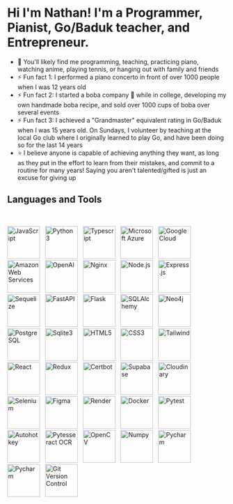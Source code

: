 <h1>Hi I'm Nathan! I'm a Programmer, Pianist, Go/Baduk teacher, and Entrepreneur.</h1>

- 🌱 You'll likely find me programming, teaching, practicing piano, watching anime, playing tennis, or hanging out with family and friends
- ⚡ Fun fact 1: I performed a piano concerto in front of over 1000 people when I was 12 years old 
- ⚡ Fun fact 2: I started a boba company 🧋 while in college, developing my own handmade boba recipe, and sold over 1000 cups of boba over several events 
- ⚡ Fun fact 3: I achieved a "Grandmaster" equivalent rating in Go/Baduk when I was 15 years old. On Sundays, I volunteer by teaching at the local Go club where I originally learned to play Go, and have been doing so for the last 14 years
- :star: I believe anyone is capable of achieving anything they want, as long as they put in the effort to learn from their mistakes, and commit to a routine for many years!  Saying you aren't talented/gifted is just an excuse for giving up

<h2> Languages and Tools </h2>

<br>
<p float="left">
  <img src="https://cdn.jsdelivr.net/gh/devicons/devicon/icons/javascript/javascript-original.svg" style="width:75px;" title="JavaScript"/>
  &nbsp;
  <img src="https://cdn.jsdelivr.net/gh/devicons/devicon/icons/python/python-original.svg" style="width:75px;" title="Python3"/>
  &nbsp;
  <img src="https://cdn.jsdelivr.net/gh/devicons/devicon/icons/typescript/typescript-original.svg" style="width:75px;" title="Typescript"/>
  &nbsp;
  <img src="https://cdn.jsdelivr.net/gh/devicons/devicon/icons/azure/azure-original.svg" style="width:75px;" title="Microsoft Azure"/>
  &nbsp;
  <img src="https://cdn.jsdelivr.net/gh/devicons/devicon/icons/googlecloud/googlecloud-original.svg" style="width:75px;" title="Google Cloud"/>
  &nbsp;
  <img src="https://cdn.jsdelivr.net/gh/devicons/devicon/icons/amazonwebservices/amazonwebservices-plain-wordmark.svg" style="width:75px;" title="Amazon Web Services"/>
  &nbsp;
  <img src="https://res.cloudinary.com/dn8rdavoi/image/upload/v1706342971/ChatGPT_logo_mrbr5l.png" style="width:75px;"  title="OpenAI" />
  &nbsp;
  <img src="https://cdn.jsdelivr.net/gh/devicons/devicon/icons/nginx/nginx-original.svg" style="width:75px;" title="Nginx"/>
  &nbsp;
  <img src="https://cdn.jsdelivr.net/gh/devicons/devicon/icons/nodejs/nodejs-original-wordmark.svg" style="width:75px;" title="Node.js"/>
  &nbsp;
  <img src="https://res.cloudinary.com/dn8rdavoi/image/upload/v1702109030/icons%20for%20github/express2_orhv2h.jpg" style="width:75px;" title="Express.js"/>
  &nbsp;
  <img src="https://cdn.jsdelivr.net/gh/devicons/devicon/icons/sequelize/sequelize-original.svg" style="width:75px;" title="Sequelize"/>
  &nbsp;
  <img src="https://cdn.jsdelivr.net/gh/devicons/devicon/icons/fastapi/fastapi-original.svg" style="width:75px;" title="FastAPI"/>
  &nbsp;
  <img src="https://res.cloudinary.com/dn8rdavoi/image/upload/v1703041007/icons%20for%20github/128-1286693_flask-framework-logo-svg-hd-png-download_zqdz9i.jpg" style="width:75px;" title="Flask"/>
  &nbsp;
  <img src="https://cdn.jsdelivr.net/gh/devicons/devicon/icons/sqlalchemy/sqlalchemy-original.svg" style="width:75px;" title="SQLAlchemy"/>
  &nbsp;
  <img src="https://cdn.jsdelivr.net/gh/devicons/devicon/icons/neo4j/neo4j-original.svg" style="width:75px;" title="Neo4j"/>
  &nbsp;
  <img src="https://cdn.jsdelivr.net/gh/devicons/devicon/icons/postgresql/postgresql-original.svg" style="width:75px;" title="PostgreSQL"/>
  &nbsp;
  <img src="https://cdn.jsdelivr.net/gh/devicons/devicon/icons/sqlite/sqlite-original.svg" style="width:75px;" title="Sqlite3"/>
  &nbsp;
  <img src="https://cdn.jsdelivr.net/gh/devicons/devicon/icons/html5/html5-plain-wordmark.svg" style="width:75px;" title="HTML5"/>
  &nbsp;
  <img src="https://cdn.jsdelivr.net/gh/devicons/devicon/icons/css3/css3-plain-wordmark.svg" style="width:75px;" title="CSS3"/>
  &nbsp;
  <img src="https://cdn.jsdelivr.net/gh/devicons/devicon/icons/tailwindcss/tailwindcss-original.svg" style="width:75px;" title="Tailwind"/>
  &nbsp;
  <img src="https://cdn.jsdelivr.net/gh/devicons/devicon/icons/react/react-original.svg" style="width:75px;" title="React"/>
  &nbsp;
  <img src="https://cdn.jsdelivr.net/gh/devicons/devicon/icons/redux/redux-original.svg" style="width:75px;" title="Redux"/>
  &nbsp;
  <img src="https://res.cloudinary.com/dn8rdavoi/image/upload/v1702106394/icons%20for%20github/certbot-icon_vdpnxu.png" style="width:75px;" title="Certbot"/>
  &nbsp;
  <img src="https://cdn.jsdelivr.net/gh/devicons/devicon/icons/supabase/supabase-original.svg" style="width:75px;" title="Supabase"/>
  &nbsp;
  <img src="https://res.cloudinary.com/dn8rdavoi/image/upload/v1702106111/icons%20for%20github/cloudinary_krpbqq.svg" style="width:75px;" title="Cloudinary"/>
  &nbsp;
  <img src="https://cdn.jsdelivr.net/gh/devicons/devicon/icons/selenium/selenium-original.svg" style="width:75px;" title="Selenium"/>
  &nbsp;
  <img src="https://cdn.jsdelivr.net/gh/devicons/devicon/icons/figma/figma-original.svg" style="width:75px;" title="Figma"/>
  &nbsp;
  <img src="https://res.cloudinary.com/dn8rdavoi/image/upload/v1702105824/icons%20for%20github/render-icon2_g4zrja.png" style="width:75px;" title="Render" />
  &nbsp;
  <img src="https://cdn.jsdelivr.net/gh/devicons/devicon/icons/docker/docker-plain-wordmark.svg" style="width:75px;" title="Docker"/>
  &nbsp;
  <img src="https://cdn.jsdelivr.net/gh/devicons/devicon/icons/pytest/pytest-original.svg" style="width:75px;" title="Pytest"/>
  &nbsp;
  <img src="https://res.cloudinary.com/dn8rdavoi/image/upload/v1703048402/icons%20for%20github/autohotkey_image_knkztk.png" style="width:75px;" title="Autohotkey" />
  &nbsp;
  <img src="https://res.cloudinary.com/dn8rdavoi/image/upload/v1703048508/icons%20for%20github/Tesseract_OCR_logo__Google_gvah4g.png" style="width:75px;"  title="Pytesseract OCR" />
  &nbsp;
  <img src="https://res.cloudinary.com/dn8rdavoi/image/upload/v1703048764/icons%20for%20github/OpenCV_logo_no_text_dttfhq.png" style="width:75px;"  title="OpenCV" />
  &nbsp;
  <img src="https://cdn.jsdelivr.net/gh/devicons/devicon/icons/numpy/numpy-original.svg" style="width:75px;" title="Numpy"/>
  &nbsp;
  <img src="https://cdn.jsdelivr.net/gh/devicons/devicon/icons/pandas/pandas-original.svg" style="width:75px;" title="Pycharm"/>
  &nbsp;
  <img src="https://cdn.jsdelivr.net/gh/devicons/devicon/icons/pycharm/pycharm-original.svg" style="width:75px;" title="Pycharm"/>
  &nbsp;
  <img src="https://cdn.jsdelivr.net/gh/devicons/devicon/icons/git/git-original.svg" style="width:75px;" title="Git Version Control"/>
  &nbsp;
</p>
